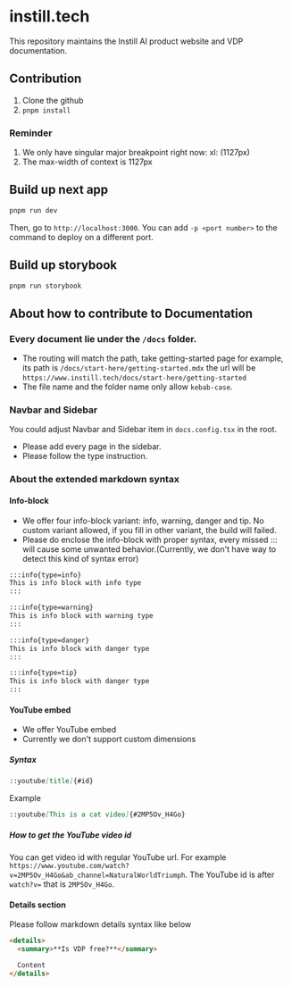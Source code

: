 # instill.tech

This repository maintains the Instill AI product website and VDP documentation.

## Contribution
1. Clone the github
2. `pnpm install`

### Reminder

1. We only have singular major breakpoint right now: xl: (1127px)
2. The max-width of context is 1127px

## Build up next app
```bash
pnpm run dev
```

Then, go to `http://localhost:3000`. You can add `-p <port number>` to the command to deploy on a different port.

## Build up storybook
```bash
pnpm run storybook
```

## About how to contribute to Documentation

### Every document lie under the `/docs` folder.

- The routing will match the path, take getting-started page for example, its path is `/docs/start-here/getting-started.mdx` the url will be `https://www.instill.tech/docs/start-here/getting-started`
- The file name and the folder name only allow `kebab-case`.

### Navbar and Sidebar

You could adjust Navbar and Sidebar item in `docs.config.tsx` in the root.

- Please add every page in the sidebar. 
- Please follow the type instruction.

### About the extended markdown syntax

#### Info-block

- We offer four info-block variant: info, warning, danger and tip. No custom variant allowed, if you fill in other variant, the build will failed. 
- Please do enclose the info-block with proper syntax, every missed ::: will cause some unwanted behavior.(Currently, we don't have way to detect this kind of syntax error)


```md
:::info{type=info}
This is info block with info type
:::
```

```md
:::info{type=warning}
This is info block with warning type
:::
```

```md
:::info{type=danger}
This is info block with danger type
:::
```

```md
:::info{type=tip}
This is info block with danger type
:::
```

#### YouTube embed

- We offer YouTube embed
- Currently we don't support custom dimensions

##### Syntax

```md
::youtube[title]{#id}
```

Example

```md
::youtube[This is a cat video]{#2MP5Ov_H4Go}
```

##### How to get the YouTube video id

You can get video id with regular YouTube url. For example `https://www.youtube.com/watch?v=2MP5Ov_H4Go&ab_channel=NaturalWorldTriumph`. The YouTube id is after `watch?v=` that is `2MP5Ov_H4Go`.

#### Details section

Please follow markdown details syntax like below

```md
<details>
  <summary>**Is VDP free?**</summary>

  Content
</details>
```